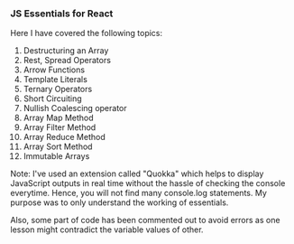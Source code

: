 ### JS Essentials for React

Here I have covered the following topics:

1. Destructuring an Array
2. Rest, Spread Operators
3. Arrow Functions
4. Template Literals
5. Ternary Operators
6. Short Circuiting
7. Nullish Coalescing operator
8. Array Map Method
9. Array Filter Method
10. Array Reduce Method
11. Array Sort Method
12. Immutable Arrays

Note: I've used an extension called "Quokka" which helps to display JavaScript outputs in real time without the hassle of checking the console everytime. Hence, you will not find many console.log statements. My purpose was to only understand the working of essentials.

Also, some part of code has been commented out to avoid errors as one lesson might contradict the variable values of other.
